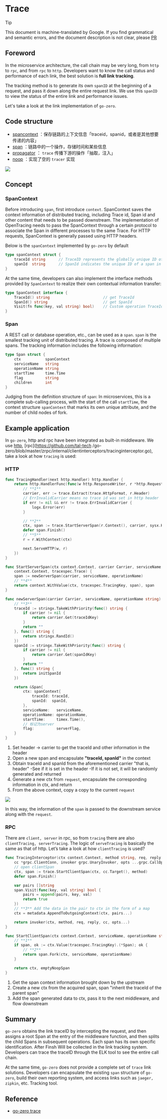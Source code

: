 # Trace
> [!TIP]
> This document is machine-translated by Google. If you find grammatical and semantic errors, and the document description is not clear, please [PR](doc-contibute.md)


## Foreword

In the microservice architecture, the call chain may be very long, from `http` to `rpc`, and from `rpc` to `http`. Developers want to know the call status and performance of each link, the best solution is **full link tracking**.

The tracking method is to generate its own `spanID` at the beginning of a request, and pass it down along the entire request link. We use this `spanID` to view the status of the entire link and performance issues.

Let's take a look at the link implementation of `go-zero`.

## Code structure

- [spancontext](https://github.com/zeromicro/go-zero/blob/master/core/trace/spancontext.go) ：保存链路的上下文信息「traceid，spanid，或者是其他想要传递的内容」
- [span](https://github.com/zeromicro/go-zero/blob/master/core/trace/span.go) ：链路中的一个操作，存储时间和某些信息
- [propagator](https://github.com/zeromicro/go-zero/blob/master/core/trace/propagator.go) ： `trace` 传播下游的操作「抽取，注入」
- [noop](https://github.com/zeromicro/go-zero/blob/master/core/trace/noop.go) ：实现了空的 `tracer` 实现

![](https://static.gocn.vip/photo/2020/2f244477-4ed3-4ad1-8003-ff82cbe2f8a0.png?x-oss-process=image/resize,w_1920)

## Concept

### SpanContext

Before introducing `span`, first introduce `context`. SpanContext saves the context information of distributed tracing, including Trace id, Span id and other content that needs to be passed downstream. The implementation of OpenTracing needs to pass the SpanContext through a certain protocol to associate the Span in different processes to the same Trace. For HTTP requests, SpanContext is generally passed using HTTP headers.

Below is the `spanContext` implemented by `go-zero` by default

```go
type spanContext struct {
    traceId string      // TraceID represents the globally unique ID of tracer
    spanId  string      // SpanId indicates the unique ID of a span in a single trace, which is unique in the trace
}
```

At the same time, developers can also implement the interface methods provided by `SpanContext` to realize their own contextual information transfer:

```go
type SpanContext interface {
    TraceId() string                        // get TraceId
    SpanId() string                         // get SpanId
    Visit(fn func(key, val string) bool)    // Custom operation TraceId, SpanId
}
```

### Span

A REST call or database operation, etc., can be used as a `span`. `span` is the smallest tracking unit of distributed tracing. A trace is composed of multiple spans. The tracking information includes the following information:

```go
type Span struct {
    ctx           spanContext       
    serviceName   string           
    operationName string           
    startTime     time.Time         
    flag          string           
    children      int              
}
```

Judging from the definition structure of `span`: In microservices, this is a complete sub-calling process, with the start of the call `startTime`, the context structure `spanContext` that marks its own unique attribute, and the number of child nodes of fork.

## Example application

In `go-zero`, http and rpc have been integrated as built-in middleware. We use [http](https://github.com/zeromicro/go-zero/blob/master/rest/handler/tracinghandler.go), [rpc](https://github.com/tal-tech /go-zero/blob/master/zrpc/internal/clientinterceptors/tracinginterceptor.go), take a look at how `tracing` is used:

### HTTP

```go
func TracingHandler(next http.Handler) http.Handler {
    return http.HandlerFunc(func(w http.ResponseWriter, r *http.Request) {
        // **1**
        carrier, err := trace.Extract(trace.HttpFormat, r.Header)
        // ErrInvalidCarrier means no trace id was set in http header
        if err != nil && err != trace.ErrInvalidCarrier {
            logx.Error(err)
        }

        // **2**
        ctx, span := trace.StartServerSpan(r.Context(), carrier, sysx.Hostname(), r.RequestURI)
        defer span.Finish()
        // **5**
        r = r.WithContext(ctx)

        next.ServeHTTP(w, r)
    })
}

func StartServerSpan(ctx context.Context, carrier Carrier, serviceName, operationName string) (
    context.Context, tracespec.Trace) {
    span := newServerSpan(carrier, serviceName, operationName)
    // **4**
    return context.WithValue(ctx, tracespec.TracingKey, span), span
}

func newServerSpan(carrier Carrier, serviceName, operationName string) tracespec.Trace {
    // **3**
    traceId := stringx.TakeWithPriority(func() string {
        if carrier != nil {
            return carrier.Get(traceIdKey)
        }
        return ""
    }, func() string {
        return stringx.RandId()
    })
    spanId := stringx.TakeWithPriority(func() string {
        if carrier != nil {
            return carrier.Get(spanIdKey)
        }
        return ""
    }, func() string {
        return initSpanId
    })

    return &Span{
        ctx: spanContext{
            traceId: traceId,
            spanId:  spanId,
        },
        serviceName:   serviceName,
        operationName: operationName,
        startTime:     timex.Time(),
        // 标记为server
        flag:          serverFlag,
    }
}
```

1. Set header -> carrier to get the traceId and other information in the header
1. Open a new span and encapsulate **"traceId, spanId"** in the context
1. Obtain traceId and spanId from the aforementioned carrier "that is, header"
   -See if it is set in the header
   -If it is not set, it will be randomly generated and returned
1. Generate a new ctx from `request`, encapsulate the corresponding information in ctx, and return
1. From the above context, copy a copy to the current `request`

![](https://static.gocn.vip/photo/2020/a30daba2-ad12-477c-8ce5-131ef1cc3e76.png?x-oss-process=image/resize,w_1920)

In this way, the information of the `span` is passed to the downstream service along with the `request`.

### RPC

There are `client, server` in rpc, so from `tracing` there are also `clientTracing, serverTracing`. The logic of `serveTracing` is basically the same as that of http. Let’s take a look at how `clientTracing` is used?

```go
func TracingInterceptor(ctx context.Context, method string, req, reply interface{},
    cc *grpc.ClientConn, invoker grpc.UnaryInvoker, opts ...grpc.CallOption) error {
    // open clientSpan
    ctx, span := trace.StartClientSpan(ctx, cc.Target(), method)
    defer span.Finish()

    var pairs []string
    span.Visit(func(key, val string) bool {
        pairs = append(pairs, key, val)
        return true
    })
    // **3** Add the data in the pair to ctx in the form of a map
    ctx = metadata.AppendToOutgoingContext(ctx, pairs...)

    return invoker(ctx, method, req, reply, cc, opts...)
}

func StartClientSpan(ctx context.Context, serviceName, operationName string) (context.Context, tracespec.Trace) {
    // **1**
    if span, ok := ctx.Value(tracespec.TracingKey).(*Span); ok {
        // **2**
        return span.Fork(ctx, serviceName, operationName)
    }

    return ctx, emptyNoopSpan
}
```

1. Get the span context information brought down by the upstream
1. Create a new ctx from the acquired span, span "inherit the traceId of the parent span"
1. Add the span generated data to ctx, pass it to the next middleware, and flow downstream

## Summary

`go-zero` obtains the link traceID by intercepting the request, and then assigns a root Span at the entry of the middleware function, and then splits the child Spans in subsequent operations. Each span has its own specific identification. After Finsh Will be collected in the link tracking system. Developers can trace the traceID through the ELK tool to see the entire call chain.

At the same time, `go-zero` does not provide a complete set of `trace` link solutions. Developers can encapsulate the existing `span` structure of `go-zero`, build their own reporting system, and access links such as `jaeger, zipkin`, etc. Tracking tool.

## Reference

- [go-zero trace](https://github.com/zeromicro/go-zero/tree/master/core/trace)